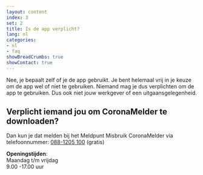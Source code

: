 ```yaml
---
layout: content
index: 3
set: 2
title: Is de app verplicht?
lang: nl
categories:
- nl
- faq
showBreadCrumbs: true
showContact: true
---
```


Nee, je bepaalt zelf of je de app gebruikt. Je bent helemaal vrij in je keuze om de app wel of niet te gebruiken. Niemand mag je dus verplichten om de app te gebruiken. Dus ook niet jouw werkgever of een uitgaansgelegenheid.

## Verplicht iemand jou om CoronaMelder te downloaden? 
Dan kun je dat melden bij het Meldpunt Misbruik CoronaMelder via telefoonnummer: <a href="tel:0881205100">088-1205 100</a> (gratis)

**Openingstijden**:<br />
Maandag t/m vrijdag<br />
9.00 -17.00 uur
